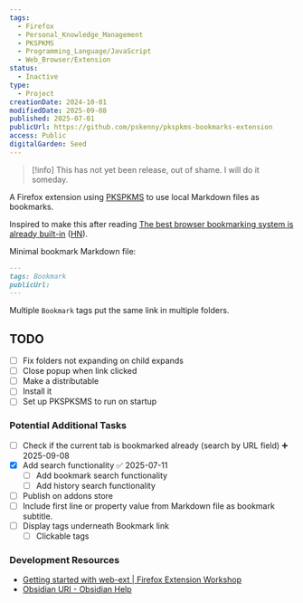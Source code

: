 ```yaml
---
tags:
  - Firefox
  - Personal_Knowledge_Management
  - PKSPKMS
  - Programming_Language/JavaScript
  - Web_Browser/Extension
status:
  - Inactive
type:
  - Project
creationDate: 2024-10-01
modifiedDate: 2025-09-08
published: 2025-07-01
publicUrl: https://github.com/pskenny/pkspkms-bookmarks-extension
access: Public
digitalGarden: Seed
---
```


 > [!info] This has not yet been release, out of shame. I will do it someday.

A Firefox extension using [PKSPKMS](PKSPKMS.md) to use local Markdown files as bookmarks.

Inspired to make this after reading [The best browser bookmarking system is already built-in](https://afewthingz.com/browserbookmark) ([HN](https://news.ycombinator.com/item?id=41696560)).

Minimal bookmark Markdown file:

```markdown
---
tags: Bookmark
publicUrl:
---
```

Multiple `Bookmark` tags put the same link in multiple folders.

## TODO

- [ ] Fix folders not expanding on child expands
- [ ] Close popup when link clicked
- [ ] Make a distributable
- [ ] Install it
- [ ] Set up PKSPKSMS to run on startup

### Potential Additional Tasks

- [ ] Check if the current tab is bookmarked already (search by URL field) ➕ 2025-09-08
- [x] Add search functionality ✅ 2025-07-11
	- [ ] Add bookmark search functionality
	- [ ] Add history search functionality
- [ ] Publish on addons store
- [ ] Include first line or property value from Markdown file as bookmark subtitle.
- [ ] Display tags underneath Bookmark link
	- [ ] Clickable tags

### Development Resources

- [Getting started with web-ext | Firefox Extension Workshop](https://extensionworkshop.com/documentation/develop/getting-started-with-web-ext/)
- [Obsidian URI - Obsidian Help](https://help.obsidian.md/Extending+Obsidian/Obsidian+URI)
